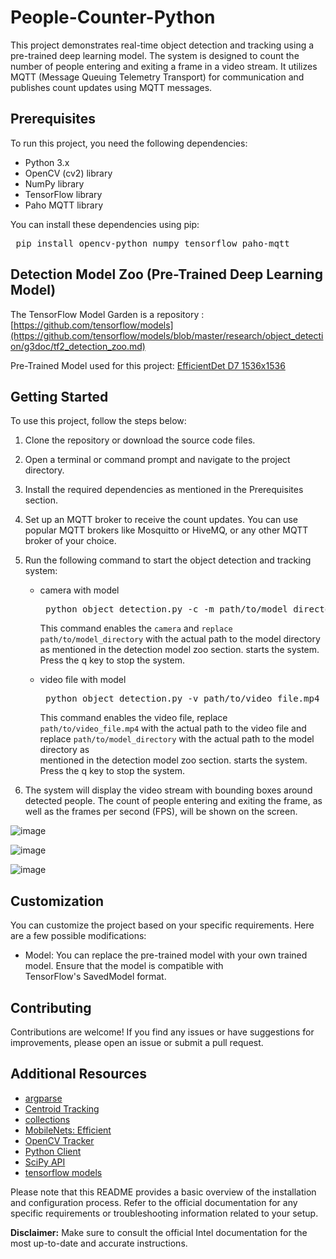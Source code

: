 # People-Counter-Python

This project demonstrates real-time object detection and tracking using a pre-trained deep learning model. The system is designed to count the number of people entering and exiting a frame in a video stream. It utilizes MQTT (Message Queuing Telemetry Transport) for communication and publishes count updates using MQTT messages.

## Prerequisites

To run this project, you need the following dependencies:

- Python 3.x
- OpenCV (cv2) library
- NumPy library
- TensorFlow library
- Paho MQTT library

You can install these dependencies using pip:

<pre> pip install opencv-python numpy tensorflow paho-mqtt </pre>

## Detection Model Zoo (Pre-Trained Deep Learning Model)
 The TensorFlow Model Garden is a repository : [https://github.com/tensorflow/models](https://github.com/tensorflow/models/blob/master/research/object_detection/g3doc/tf2_detection_zoo.md)
 
Pre-Trained Model used for this project: [EfficientDet D7 1536x1536](http://download.tensorflow.org/models/object_detection/tf2/20200711/efficientdet_d7_coco17_tpu-32.tar.gz)  

## Getting Started
To use this project, follow the steps below:

1. Clone the repository or download the source code files.
2. Open a terminal or command prompt and navigate to the project directory.
3. Install the required dependencies as mentioned in the Prerequisites section.
4. Set up an MQTT broker to receive the count updates. You can use popular MQTT brokers like Mosquitto or HiveMQ, or 
   any other MQTT broker of your choice.
5. Run the following command to start the object detection and tracking system:

   - camera with model
     <pre> python object_detection.py -c -m path/to/model_directory </pre> 
     This command enables the `camera` and `replace path/to/model_directory` with the actual path to the model directory as 
     mentioned in the detection model zoo section. 
     starts the system. Press the q key to stop the system. 
      
   - video file with model
     <pre> python object_detection.py -v path/to/video_file.mp4 -m path/to/model_directory </pre> 
     This command enables the video file, replace `path/to/video_file.mp4` with the actual path to the video file and
     replace `path/to/model_directory` with the actual path to the model directory as  
     mentioned in the detection model zoo section. 
     starts the system. Press the q key to stop the system. 
     
6. The system will display the video stream with bounding boxes around detected people. 
   The count of people entering and exiting the frame, as well as the frames per second (FPS), will be shown on the screen.

![image](https://github.com/Nutankumarcv/People-Counter-Python/assets/101986675/1f0f9fec-6c9a-42f5-8244-04077bfc17d1)

![image](https://github.com/Nutankumarcv/People-Counter-Python/assets/101986675/09894126-7aad-4d64-a29c-8df237b15e49)

![image](https://github.com/Nutankumarcv/People-Counter-Python/assets/101986675/446807a6-6d8d-4a75-baed-da3fe091cc18)


## Customization
You can customize the project based on your specific requirements. Here are a few possible modifications:

- Model: You can replace the pre-trained model with your own trained model. Ensure that the model is compatible with   
         TensorFlow's SavedModel format.
         
## Contributing

Contributions are welcome! If you find any issues or have suggestions for improvements, please open an issue or submit a pull request.

## Additional Resources

- [argparse](https://docs.python.org/3/library/argparse.html)
- [Centroid Tracking](https://www.pyimagesearch.com/2018/07/23/simple-object-tracking-with-opencv/)
- [collections](https://docs.python.org/3/library/collections.html)
- [MobileNets: Efficient](https://arxiv.org/abs/1704.04861)
- [OpenCV Tracker](https://docs.opencv.org/3.4/d2/d0a/tutorial_introduction_to_tracker.html)
- [Python Client](https://www.eclipse.org/paho/index.php?page=clients/python/docs/index.php)
- [SciPy API](https://docs.scipy.org/doc/scipy/reference/)
- [tensorflow models](https://github.com/tensorflow/models)
     
Please note that this README provides a basic overview of the installation and configuration process. Refer to the official documentation for any specific requirements or troubleshooting information related to your setup.

**Disclaimer:** Make sure to consult the official Intel documentation for the most up-to-date and accurate instructions.
   
